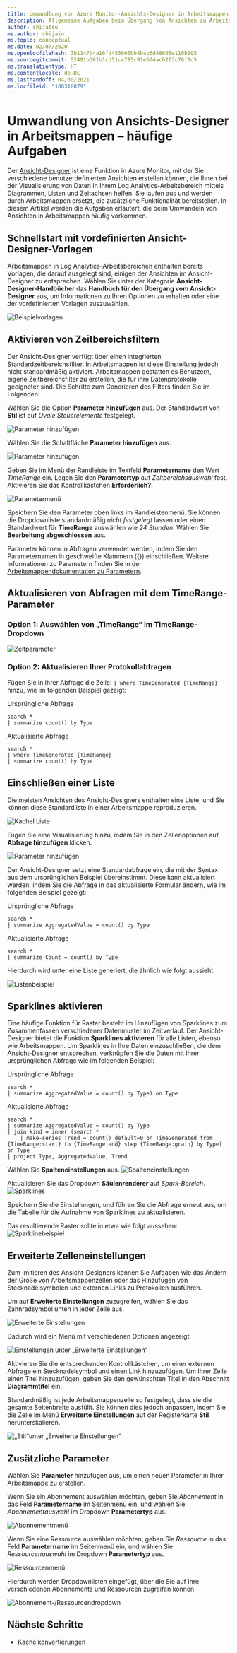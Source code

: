 ```yaml
---
title: Umwandlung von Azure Monitor-Ansichts-Designer in Arbeitsmappen – häufige Aufgaben
description: Allgemeine Aufgaben beim Übergang von Ansichten zu Arbeitsmappen in Azure Monitor.
author: shijatsu
ms.author: shijain
ms.topic: conceptual
ms.date: 02/07/2020
ms.openlocfilehash: 3b1147b4a16fd453605bb4bab6d48605e110b995
ms.sourcegitcommit: 52491b361b1cd51c4785c91e6f4acb2f3c76f0d5
ms.translationtype: HT
ms.contentlocale: de-DE
ms.lasthandoff: 04/30/2021
ms.locfileid: "108318079"
---
```

# <a name="view-designer-to-workbooks-conversion-common-tasks"></a>Umwandlung von Ansichts-Designer in Arbeitsmappen – häufige Aufgaben
Der [Ansicht-Designer](view-designer.md) ist eine Funktion in Azure Monitor, mit der Sie verschiedene benutzerdefinierten Ansichten erstellen können, die Ihnen bei der Visualisierung von Daten in Ihrem Log Analytics-Arbeitsbereich mittels Diagrammen, Listen und Zeitachsen helfen. Sie laufen aus und werden durch Arbeitsmappen ersetzt, die zusätzliche Funktionalität bereitstellen. In diesem Artikel werden die Aufgaben erläutert, die beim Umwandeln von Ansichten in Arbeitsmappen häufig vorkommen.


## <a name="quickstart-with-preset-view-designer-templates"></a>Schnellstart mit vordefinierten Ansicht-Designer-Vorlagen

Arbeitsmappen in Log Analytics-Arbeitsbereichen enthalten bereits Vorlagen, die darauf ausgelegt sind, einigen der Ansichten im Ansicht-Designer zu entsprechen. Wählen Sie unter der Kategorie **Ansicht-Designer-Handbücher** das **Handbuch für den Übergang vom Ansicht-Designer** aus, um Informationen zu Ihren Optionen zu erhalten oder eine der vordefinierten Vorlagen auszuwählen.

![Beispielvorlagen](media/view-designer-conversion-tasks/templates.png)

## <a name="enabling-time-range-filter"></a>Aktivieren von Zeitbereichsfiltern
Der Ansicht-Designer verfügt über einen integrierten Standardzeitbereichsfilter. In Arbeitsmappen ist diese Einstellung jedoch nicht standardmäßig aktiviert. Arbeitsmappen gestatten es Benutzern, eigene Zeitbereichsfilter zu erstellen, die für ihre Datenprotokolle geeigneter sind. Die Schritte zum Generieren des Filters finden Sie im Folgenden:

Wählen Sie die Option **Parameter hinzufügen** aus. Der Standardwert von **Stil** ist auf *Ovale Steuerelemente* festgelegt.

![Parameter hinzufügen](media/view-designer-conversion-tasks/add-param.png)

 Wählen Sie die Schaltfläche **Parameter hinzufügen** aus.

![Parameter hinzufügen](media/view-designer-conversion-tasks/add-parameter.png)

Geben Sie im Menü der Randleiste im Textfeld **Parametername** den Wert *TimeRange* ein. Legen Sie den **Parametertyp** auf *Zeitbereichsauswahl* fest. Aktivieren Sie das Kontrollkästchen **Erforderlich?**.

![Parametermenü](media/view-designer-conversion-tasks/parameter-menu.png)

Speichern Sie den Parameter oben links im Randleistenmenü. Sie können die Dropdownliste standardmäßig *nicht festgelegt* lassen oder einen Standardwert für **TimeRange** auswählen wie *24 Stunden*. Wählen Sie **Bearbeitung abgeschlossen** aus.

Parameter können in Abfragen verwendet werden, indem Sie den Parameternamen in geschweifte Klammern ({}) einschließen. Weitere Informationen zu Parametern finden Sie in der [Arbeitsmappendokumentation zu Parametern](https://github.com/microsoft/Application-Insights-Workbooks/blob/master/Documentation/Parameters/Parameters.md).

## <a name="updating-queries-with-the-timerange-parameter"></a>Aktualisieren von Abfragen mit dem TimeRange-Parameter

### <a name="option-1-select-timerange-from-the-time-range-dropdown"></a>Option 1: Auswählen von „TimeRange“ im TimeRange-Dropdown

![Zeitparameter](media/view-designer-conversion-tasks/time-parameter.png)

### <a name="option-2-update-your-log-queries"></a>Option 2: Aktualisieren Ihrer Protokollabfragen

Fügen Sie in Ihrer Abfrage die Zeile: `| where TimeGenerated {TimeRange}` hinzu, wie im folgenden Beispiel gezeigt:

Ursprüngliche Abfrage
```KQL
search * 
| summarize count() by Type
```

Aktualisierte Abfrage
```KQL
search * 
| where TimeGenerated {TimeRange} 
| summarize count() by Type
```

## <a name="including-a-list"></a>Einschließen einer Liste
Die meisten Ansichten des Ansicht-Designers enthalten eine Liste, und Sie können diese Standardliste in einer Arbeitsmappe reproduzieren.

![Kachel Liste](media/view-designer-conversion-tasks/tile-list.png)

Fügen Sie eine Visualisierung hinzu, indem Sie in den Zellenoptionen auf **Abfrage hinzufügen** klicken.

![Parameter hinzufügen](media/view-designer-conversion-tasks/add-param.png)

Der Ansicht-Designer setzt eine Standardabfrage ein, die mit der Syntax aus dem ursprünglichen Beispiel übereinstimmt. Diese kann aktualisiert werden, indem Sie die Abfrage in das aktualisierte Formular ändern, wie im folgenden Beispiel gezeigt:

Ursprüngliche Abfrage
```KQL
search * 
| summarize AggregatedValue = count() by Type
```

Aktualisierte Abfrage
```KQL
search * 
| summarize Count = count() by Type
```

Hierdurch wird unter eine Liste generiert, die ähnlich wie folgt aussieht:

![Listenbeispiel](media/view-designer-conversion-tasks/list-example.png)

## <a name="enabling-sparklines"></a>Sparklines aktivieren
Eine häufige Funktion für Raster besteht im Hinzufügen von Sparklines zum Zusammenfassen verschiedener Datenmuster im Zeitverlauf. Der Ansicht-Designer bietet die Funktion **Sparklines aktivieren** für alle Listen, ebenso wie Arbeitsmappen. Um Sparklines in Ihre Daten einzuschließen, die dem Ansicht-Designer entsprechen, verknüpfen Sie die Daten mit Ihrer ursprünglichen Abfrage wie im folgenden Beispiel:

Ursprüngliche Abfrage
```KQL
search *
| summarize AggregatedValue = count() by Type) on Type
```

Aktualisierte Abfrage
```KQL
search * 
| summarize AggregatedValue = count() by Type
| join kind = inner (search * 
    | make-series Trend = count() default=0 on TimeGenerated from {TimeRange:start} to {TimeRange:end} step {TimeRange:grain} by Type) on Type
| project Type, AggregatedValue, Trend
```

Wählen Sie **Spalteneinstellungen** aus.
![Spalteneinstellungen](media/view-designer-conversion-tasks/column-settings.png)

Aktualisieren Sie das Dropdown **Säulenrenderer** auf *Spark-Bereich*.
![Sparklines](media/view-designer-conversion-tasks/sparkline.png)

Speichern Sie die Einstellungen, und führen Sie die Abfrage erneut aus, um die Tabelle für die Aufnahme von Sparklines zu aktualisieren.

Das resultierende Raster sollte in etwa wie folgt aussehen: ![Sparklinebeispiel](media/view-designer-conversion-tasks/sparkline-example.png)

## <a name="advanced-cell-settings"></a>Erweiterte Zelleneinstellungen
Zum Imitieren des Ansicht-Designers können Sie Aufgaben wie das Ändern der Größe von Arbeitsmappenzellen oder das Hinzufügen von Stecknadelsymbolen und externen Links zu Protokollen ausführen.

Um auf **Erweiterte Einstellungen** zuzugreifen, wählen Sie das Zahnradsymbol unten in jeder Zelle aus.

![Erweiterte Einstellungen](media/view-designer-conversion-tasks/advanced-settings.png)

Dadurch wird ein Menü mit verschiedenen Optionen angezeigt:

![Einstellungen unter „Erweiterte Einstellungen“](media/view-designer-conversion-tasks/advanced-settings-settings.png)

Aktivieren Sie die entsprechenden Kontrollkästchen, um einer externen Abfrage ein Stecknadelsymbol und einen Link hinzuzufügen. Um Ihrer Zelle einen Titel hinzuzufügen, geben Sie den gewünschten Titel in den Abschnitt **Diagrammtitel** ein.

Standardmäßig ist jede Arbeitsmappenzelle so festgelegt, dass sie die gesamte Seitenbreite ausfüllt. Sie können dies jedoch anpassen, indem Sie die Zelle im Menü **Erweiterte Einstellungen** auf der Registerkarte **Stil** herunterskalieren.

![„Stil“unter „Erweiterte Einstellungen“](media/view-designer-conversion-tasks/advanced-settings-style.png)

 
## <a name="additional-parameters"></a>Zusätzliche Parameter
Wählen Sie **Parameter** hinzufügen aus, um einen neuen Parameter in Ihrer Arbeitsmappe zu erstellen. 

Wenn Sie ein Abonnement auswählen möchten, geben Sie *Abonnement* in das Feld **Parametername** im Seitenmenü ein, und wählen Sie *Abonnementauswahl* im Dropdown **Parametertyp** aus.

![Abonnementmenü](media/view-designer-conversion-tasks/subscription-filter.png)

Wenn Sie eine Ressource auswählen möchten, geben Sie *Ressource* in das Feld **Parametername** im Seitenmenü ein, und wählen Sie *Ressourcenauswahl* im Dropdown **Parametertyp** aus.

![Ressourcenmenü](media/view-designer-conversion-tasks/resource-filter.png)

Hierdurch werden Dropdownlisten eingefügt, über die Sie auf Ihre verschiedenen Abonnements und Ressourcen zugreifen können.

![Abonnement-/Ressourcendropdown](media/view-designer-conversion-tasks/subscription-resource.png)


## <a name="next-steps"></a>Nächste Schritte
- [Kachelkonvertierungen](view-designer-conversion-tiles.md)
